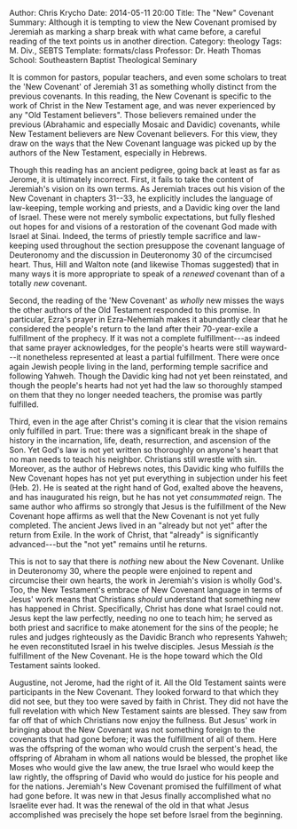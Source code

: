 Author: Chris Krycho
Date: 2014-05-11 20:00
Title: The "New" Covenant
Summary: Although it is tempting to view the New Covenant promised by Jeremiah as marking a sharp break with what came before, a careful reading of the text points us in another direction.
Category: theology
Tags: M. Div., SEBTS
Template: formats/class
Professor: Dr. Heath Thomas
School: Southeastern Baptist Theological Seminary

It is common for pastors, popular teachers, and even some scholars to treat the
'New Covenant' of Jeremiah 31 as something wholly distinct from the previous
covenants. In this reading, the New Covenant is specific to the work of Christ
in the New Testament age, and was never experienced by any "Old Testament
believers". Those believers remained under the previous (Abrahamic and
especially Mosaic and Davidic) covenants, while New Testament believers are New
Covenant believers. For this view, they draw on the ways that the New Covenant
language was picked up by the authors of the New Testament, especially in
Hebrews.

Though this reading has an ancient pedigree, going back at least as far as
Jerome, it is ultimately incorrect. First, it fails to take the content of
Jeremiah's vision on its own terms. As Jeremiah traces out his vision of the
New Covenant in chapters 31--33, he explicitly includes the language of
law-keeping, temple working and priests, and a Davidic king over the land of
Israel. These were not merely symbolic expectations, but fully fleshed out
hopes for and visions of a restoration of the covenant God made with Israel at
Sinai. Indeed, the terms of priestly temple sacrifice and law-keeping used
throughout the section presuppose the covenant language of Deuteronomy and the
discussion in Deuteronomy 30 of the circumcised heart. Thus, Hill and Walton
note (and likewise Thomas suggested) that in many ways it is more appropriate
to speak of a *renewed* covenant than of a totally *new* covenant.

Second, the reading of the 'New Covenant' as *wholly* new misses the ways the
other authors of the Old Testament responded to this promise. In particular,
Ezra's prayer in Ezra-Nehemiah makes it abundantly clear that he considered the
people's return to the land after their 70-year-exile a fulfillment of the
prophecy. If it was not a complete fulfillment---as indeed that same prayer
acknowledges, for the people's hearts were still wayward---it nonetheless
represented at least a partial fulfillment. There were once again Jewish people
living in the land, performing temple sacrifice and following Yahweh. Though
the Davidic king had not yet been reinstated, and though the people's hearts
had not yet had the law so thoroughly stamped on them that they no longer
needed teachers, the promise was partly fulfilled.

Third, even in the age after Christ's coming it is clear that the vision
remains only fulfilled in part. True: there was a significant break in the
shape of history in the incarnation, life, death, resurrection, and ascension
of the Son. Yet God's law is not yet written so thoroughly on anyone's heart
that no man needs to teach his neighbor. Christians still wrestle with sin.
Moreover, as the author of Hebrews notes, this Davidic king who fulfills the
New Covenant hopes has not yet put everything in subjection under his feet
(Heb. 2). He is seated at the right hand of God, exalted above the heavens, and
has inaugurated his reign, but he has not yet *consummated* reign. The same
author who affirms so strongly that Jesus is the fulfillment of the New
Covenant hope affirms as well that the New Covenant is not yet fully completed.
The ancient Jews lived in an "already but not yet" after the return from Exile.
In the work of Christ, that "already" is significantly advanced---but the "not
yet" remains until he returns.

This is not to say that there is *nothing* new about the New Covenant. Unlike
in Deuteronomy 30, where the people were enjoined to repent and circumcise
their own hearts, the work in Jeremiah's vision is wholly God's. Too, the New
Testament's embrace of New Covenant language in terms of Jesus' work means that
Christians *should* understand that something new has happened in Christ.
Specifically, Christ has done what Israel could not. Jesus kept the law
perfectly, needing no one to teach him; he served as both priest and sacrifice
to make atonement for the sins of the people; he rules and judges righteously
as the Davidic Branch who represents Yahweh; he even reconstituted Israel in
his twelve disciples. Jesus Messiah *is* the fulfillment of the New Covenant.
He is the hope toward which the Old Testament saints looked.

Augustine, not Jerome, had the right of it. All the Old Testament saints were
participants in the New Covenant. They looked forward to that which they did
not see, but they too were saved by faith in Christ. They did not have the full
revelation with which New Testament saints are blessed. They saw from far off
that of which Christians now enjoy the fullness. But Jesus' work in bringing
about the New Covenant was not something foreign to the covenants that had gone
before; it was the fulfillment of all of them. Here was the offspring of the
woman who would crush the serpent's head, the offspring of Abraham in whom all
nations would be blessed, the prophet like Moses who would give the law anew,
the true Israel who would keep the law rightly, the offspring of David who
would do justice for his people and for the nations. Jeremiah's New Covenant
promised the fulfillment of what had gone before. It was new in that Jesus
finally accomplished what no Israelite ever had. It was the renewal of the old
in that what Jesus accomplished was precisely the hope set before Israel from
the beginning.
